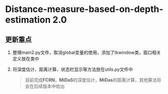 # Distance-measure-based-on-depth-estimation 2.0

## 更新重点

1. 整理main2.py文件，取消global变量的使用，添加了tkwindow类，窗口相关定义放在类中
   
2. 将深度估计、距离计算、状态栏显示等方法放在utils.py文件中

     > 目前完成**FCRN**，**MiDaS**的深度估计，**MiDas**的距离计算，其他算法将会在后续版本中给出

